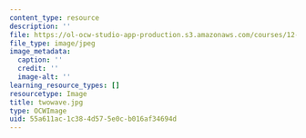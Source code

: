 ```yaml
---
content_type: resource
description: ''
file: https://ol-ocw-studio-app-production.s3.amazonaws.com/courses/12-802-wave-motions-in-the-ocean-and-atmosphere-spring-2004/55a611ac1c384d575e0cb016af34694d_twowave.jpg
file_type: image/jpeg
image_metadata:
  caption: ''
  credit: ''
  image-alt: ''
learning_resource_types: []
resourcetype: Image
title: twowave.jpg
type: OCWImage
uid: 55a611ac-1c38-4d57-5e0c-b016af34694d
---
```

